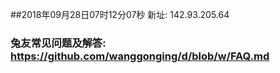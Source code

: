 ##2018年09月28日07时12分07秒 新址: 142.93.205.64
### 兔友常见问题及解答: https://github.com/wanggonging/d/blob/w/FAQ.md

